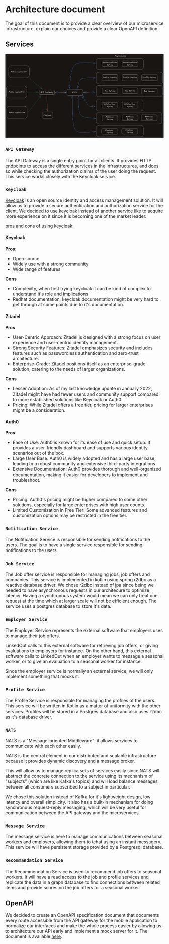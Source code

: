 # Architecture document
The goal of this document is to provide a clear overview of our microservice infrastructure, explain our choices and provide a clear OpenAPI definition.

## Services
![microservices](./ms.png)

### `API Gateway`

The API Gateway is a single entry point for all clients. It provides HTTP endpoints to access the different services in the infrastructures, and does so while checking the authorization claims of the user doing the request. This service works closely with the Keycloak service.


### `Keycloak`

[Keycloak](https://www.keycloak.org/) is an open source identity and access management solution. It will allow us to provide a secure authentication and authorization service for the client. We decided to use keycloak instead of another service like to acquire more experience on it since it is becoming one of the market leader.

pros and cons of using keycloak:

#### Keycloak
**Pros:**
- Open source
- Widely use with a strong community
- Wide range of features

**Cons**
- Complexity, when first trying keycloak it can be kind of complex to understand it's role and implications
- Redhat documentation, keycloak documentation might be very hard to get through at some points due to it's documentation.

#### Zitadel
**Pros**
- User-Centric Approach: Zitadel is designed with a strong focus on user experience and user-centric identity management.
- Strong Security Features: Zitadel emphasizes security and includes features such as passwordless authentication and zero-trust architecture.
- Enterprise-Grade: Zitadel positions itself as an enterprise-grade solution, catering to the needs of larger organizations.

**Cons**
- Lesser Adoption: As of my last knowledge update in January 2022, Zitadel might have had fewer users and community support compared to more established solutions like Keycloak or Auth0.
- Pricing: While Zitadel offers a free tier, pricing for larger enterprises might be a consideration.

#### Auth0
**Pros**
- Ease of Use: Auth0 is known for its ease of use and quick setup. It provides a user-friendly dashboard and supports various identity scenarios out of the box.
- Large User Base: Auth0 is widely adopted and has a large user base, leading to a robust community and extensive third-party integrations.
- Extensive Documentation: Auth0 provides thorough and well-organized documentation, making it easier for developers to implement and troubleshoot.

**Cons**
- Pricing: Auth0's pricing might be higher compared to some other solutions, especially for large enterprises with high user counts.
- Limited Customization in Free Tier: Some advanced features and customization options may be restricted in the free tier.

### `Notification Service`

The Notification Service is responsible for sending notifications to the users. The goal is to have a single service responsible for sending notifications to the users.

### `Job Service`

The Job offer service is responsible for managing jobs, job offers and companies. This service is implemented in kotlin using spring r2dbc as a reactive database driver. We chose r2dbc instead of jpa since being we needed to have asynchronous requests in our architecure to optimize latency. Having a synchronous system would mean we can only treat one request at the time which at larger scale will not be efficient enough. The service uses a postgres database to store it's data.

### `Employer Service`

The Employer Service represents the external software that employers uses to manage their job offers. 

LinkedOut calls to this external software for retrieving job offers, or giving evaluations to employers for instance. On the other hand, this external software calls to LinkedOut when an employer wants to message a seasonal worker, or to give an evaluation to a seasonal worker for instance.

Since the employer service is normally an external service, we will only implement something that mocks it.

### `Profile Service`

The Profile Service is responsible for managing the profiles of the users. This service will be written in Kotlin as a matter of uniformity with the other services. Profiles will be stored in a Postgres database and also uses r2dbc as it's database driver.

### `NATS`

NATS is a "Message-oriented Middleware": it allows services to communicate with each other easily. 

NATS is the central element in our distributed and scalable infrastructure because it provides dynamic discovery and a message broker. 

This will allow us to manage replica sets of services easily since NATS will abstract the concrete connection to the service using its mechanism of "subjects" (which are like Kafka's topics) and will load balance messages between all consumers subscribed to a subject in particular. 

We chose this solution instead of Kafka for it's lightweight design, low latency and overall simplicity. It also has a built-in mechanism for doing synchronous request-reply messaging, which will be very useful for communication between the API gateway and the microservices. 

### `Message Service`

The message service is here to manage communications between seasonal workers and employers, allowing them to tchat using an instant messagery. This service will have persistent storage provided by a Postgresql database.
 
### `Recommandation Service`

The Recommendation Service is used to recommend job offers to seasonal workers. It will have a read access to the job and profile services and replicate the data in a graph database to find connections between related items and provide scores on the job offers for a seasonal worker.

## OpenAPI

We decided to create an OpenAPI specification document that documents every route accessible from the API gateway for the mobile application to normalize our interfaces and make the whole process easier by allowing us to architecture our API early and implement a mock server for it.
The document is available [here](./openapi/api_gateway.yml). 







